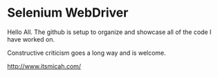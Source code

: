 Selenium WebDriver
========

Hello All. The github is setup to organize and showcase all of the code I have worked on. 

Constructive criticism goes a long way and is welcome. 

http://www.itsmicah.com/
